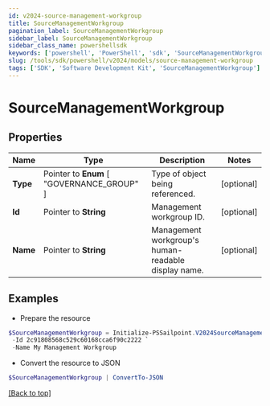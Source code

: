 ```yaml
---
id: v2024-source-management-workgroup
title: SourceManagementWorkgroup
pagination_label: SourceManagementWorkgroup
sidebar_label: SourceManagementWorkgroup
sidebar_class_name: powershellsdk
keywords: ['powershell', 'PowerShell', 'sdk', 'SourceManagementWorkgroup'] 
slug: /tools/sdk/powershell/v2024/models/source-management-workgroup
tags: ['SDK', 'Software Development Kit', 'SourceManagementWorkgroup']
---
```



# SourceManagementWorkgroup

## Properties

Name | Type | Description | Notes
------------ | ------------- | ------------- | -------------
**Type** |  Pointer to  **Enum** [  "GOVERNANCE_GROUP" ] | Type of object being referenced. | [optional] 
**Id** |  Pointer to **String** | Management workgroup ID. | [optional] 
**Name** |  Pointer to **String** | Management workgroup's human-readable display name. | [optional] 

## Examples

- Prepare the resource
```powershell
$SourceManagementWorkgroup = Initialize-PSSailpoint.V2024SourceManagementWorkgroup  -Type GOVERNANCE_GROUP `
 -Id 2c91808568c529c60168cca6f90c2222 `
 -Name My Management Workgroup
```

- Convert the resource to JSON
```powershell
$SourceManagementWorkgroup | ConvertTo-JSON
```


[[Back to top]](#) 

